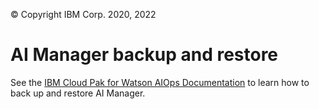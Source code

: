 © Copyright IBM Corp. 2020, 2022

# AI Manager backup and restore
See the [IBM Cloud Pak for Watson AIOps Documentation](https://www.ibm.com/docs/en/cloud-paks/cloud-pak-watson-aiops/3.7.1?topic=manager-installing-backup-restore-tools-online) to learn how to back up and restore AI Manager.
